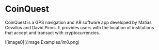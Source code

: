 # CoinQuest
CoinQuest is a GPS navigation and AR software app developed by Matias Cevallos and David Pinos. It provides users with the location of institutions that accept and transact with cryptocurrencies.  

![image0](/Image Examples/im0.png)
